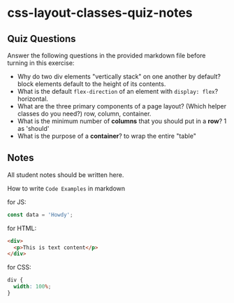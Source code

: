 # css-layout-classes-quiz-notes

## Quiz Questions

Answer the following questions in the provided markdown file before turning in this exercise:

- Why do two div elements "vertically stack" on one another by default?
  block elements default to the height of its contents.
- What is the default `flex-direction` of an element with `display: flex`?
  horizontal.
- What are the three primary components of a page layout? (Which helper classes do you need?)
  row, column, container.
- What is the minimum number of **columns** that you should put in a **row**?
  1 as 'should'
- What is the purpose of a **container**?
  to wrap the entire "table"

## Notes

All student notes should be written here.

How to write `Code Examples` in markdown

for JS:

```javascript
const data = 'Howdy';
```

for HTML:

```html
<div>
  <p>This is text content</p>
</div>
```

for CSS:

```css
div {
  width: 100%;
}
```
